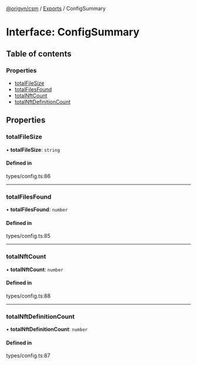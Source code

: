 [@origyn/csm](../README.md) / [Exports](../modules.md) / ConfigSummary

# Interface: ConfigSummary

## Table of contents

### Properties

- [totalFileSize](ConfigSummary.md#totalfilesize)
- [totalFilesFound](ConfigSummary.md#totalfilesfound)
- [totalNftCount](ConfigSummary.md#totalnftcount)
- [totalNftDefinitionCount](ConfigSummary.md#totalnftdefinitioncount)

## Properties

### totalFileSize

• **totalFileSize**: `string`

#### Defined in

types/config.ts:86

___

### totalFilesFound

• **totalFilesFound**: `number`

#### Defined in

types/config.ts:85

___

### totalNftCount

• **totalNftCount**: `number`

#### Defined in

types/config.ts:88

___

### totalNftDefinitionCount

• **totalNftDefinitionCount**: `number`

#### Defined in

types/config.ts:87
